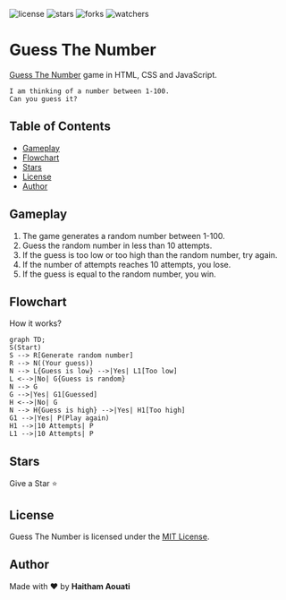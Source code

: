![license](https://custom-icon-badges.demolab.com/github/license/haithamaouati/GuessTheNumber?logo=law)
![stars](https://custom-icon-badges.demolab.com/github/stars/haithamaouati/GuessTheNumber?logo=star)
![forks](https://custom-icon-badges.demolab.com/github/forks/haithamaouati/GuessTheNumber?logo=repo-forked)
![watchers](https://custom-icon-badges.demolab.com/github/watchers/haithamaouati/GuessTheNumber?logo=eye)

# Guess The Number
[Guess The Number](https://haithamaouati.github.io/GuessTheNumber/) game in HTML, CSS and JavaScript.

```
I am thinking of a number between 1-100.
Can you guess it?
```

## Table of Contents
- [Gameplay](#gameplay)
- [Flowchart](#flowchart)
- [Stars](#stars)
- [License](#license)
- [Author](#author)

## Gameplay
1. The game generates a random number between 1-100.
2. Guess the random number in less than 10 attempts.
3. If the guess is too low or too high than the random number, try again.
4. If the number of attempts reaches 10 attempts, you lose.
5. If the guess is equal to the random number, you win.

## Flowchart
How it works?

```mermaid
graph TD;
S(Start)
S --> R[Generate random number]
R --> N((Your guess))
N --> L{Guess is low} -->|Yes| L1[Too low]
L <-->|No| G{Guess is random}
N --> G
G -->|Yes| G1[Guessed]
H <-->|No| G
N --> H{Guess is high} -->|Yes| H1[Too high]
G1 -->|Yes| P(Play again)
H1 -->|10 Attempts| P
L1 -->|10 Attempts| P
```

## Stars
Give a Star :star:

## License
Guess The Number is licensed under the
[MIT License](LICENSE).

## Author
Made with :hearts: by **Haitham Aouati**

